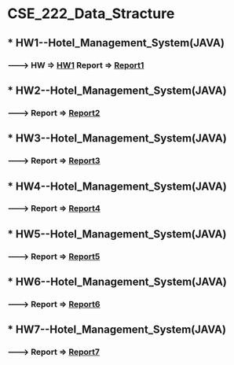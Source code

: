 # CSE_222_Data_Stracture
## * HW1--Hotel_Management_System(JAVA) 
### ---> HW => [HW1](../tree/master/HW1--Hotel_Management_System(JAVA)/cse222-hw1.pdf)  Report => [Report1](../tree/master/HW1--Hotel_Management_System(JAVA)/report.pdf)
## * HW2--Hotel_Management_System(JAVA) 
### ---> Report => [Report2](../blob/master/LICENSE)
## * HW3--Hotel_Management_System(JAVA) 
### ---> Report => [Report3](../blob/master/LICENSE)
## * HW4--Hotel_Management_System(JAVA) 
### ---> Report => [Report4](../blob/master/LICENSE)
## * HW5--Hotel_Management_System(JAVA) 
### ---> Report => [Report5](../blob/master/LICENSE)
## * HW6--Hotel_Management_System(JAVA) 
### ---> Report => [Report6](../blob/master/LICENSE)
## * HW7--Hotel_Management_System(JAVA) 
### ---> Report => [Report7](../blob/master/LICENSE)

